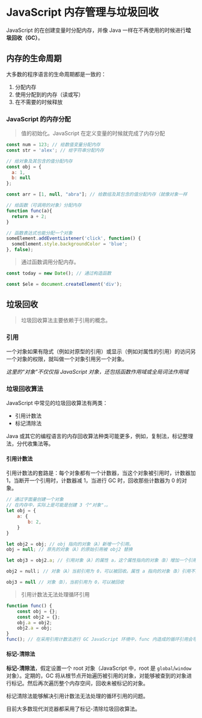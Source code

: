 # JavaScript 内存管理与垃圾回收

JavaScript 的在创建变量时分配内存，并像 Java 一样在不再使用的时候进行**垃圾回收（GC）**。

## 内存的生命周期

大多数的程序语言的生命周期都是一致的：

1. 分配内存
2. 使用分配到的内存（读或写）
3. 在不需要的时候释放

### JavaScript 的内存分配

> 值的初始化。JavaScript 在定义变量的时候就完成了内存分配

```js
const num = 123; // 给数值变量分配内存
const str = 'alex'; // 给字符串分配内存

// 给对象及其包含的值分配内存
const obj = {
  a: 1,
  b: null
}; 

const arr = [1, null, "abra"]; // 给数组及其包含的值分配内存（就像对象一样

// 给函数（可调用的对象）分配内存
function func(a){
  return a + 2;
} 

// 函数表达式也能分配一个对象
someElement.addEventListener('click', function() {
  someElement.style.backgroundColor = 'blue';
}, false);

```

> 通过函数调用分配内存。

```js
const today = new Date(); // 通过构造函数

const $ele = document.createElement('div');

```

## 垃圾回收

> 垃圾回收算法主要依赖于引用的概念。

### 引用

一个对象如果有隐式（例如对原型的引用）或显示（例如对属性的引用）的访问另一个对象的权限，就叫做一个对象引用另一个对象。

_这里的“对象”不仅仅指 JavaScript 对象，还包括函数作用域或全局词法作用域_



### 垃圾回收算法

JavaScript 中常见的垃圾回收算法有两类：

* 引用计数法
* 标记清除法

Java 或其它的编程语言的内存回收算法种类可能更多，例如，复制法，标记整理法，分代收集法等。



#### 引用计数法

引用计数法的套路是：每个对象都有一个计数器，当这个对象被引用时，计数器加 1，当断开一个引用时，计数器减 1，当进行 GC 时，回收那些计数器为 0 的对象。

```js
// 通过字面量创建一个对象
// 在内存中，实际上是可能是创建 3 个"对象"，。
let obj = {
    a: {
        b: 2,
    }
}

let obj2 = obj; // obj 指向的对象（A）新增一个引用。
obj = null; // 原先的对象（A）的原始引用被 obj2 替换

let obj3 = obj2.a; // 引用对象（A）的属性 a，这个属性指向的对象（B）增加一个引用

obj2 = null； // 对象（A）当前引用为 0，可以被回收。属性 a 指向的对象（B）引用不为 0，无法回收

obj3 = null // 对象（B），当前引用为 0，可以被回收
```

> 引用计数法无法处理循环引用

```js
function func() {
    const obj = {};
    const obj2 = {};
    obj.a = obj2;
    obj2.a = obj;
}
func(); // 在采用引用计数法进行 GC JavaScript 环境中，func 内造成的循环引用会导致创建的内存无法被回收

```

#### 

#### 标记-清除法

**标记-清除法**，假定设置一个 root 对象（JavaScript 中，root 是 `global`/`window` 对象）。定期的，GC 将从根节点开始遍历被引用的对象，对能够被查到的对象进行标记。然后再次遍历整个内存空间，回收未被标记的对象。

标记清除法能够解决引用计数法无法处理的循环引用的问题。

目前大多数现代浏览器都采用了标记-清除垃圾回收算法。



